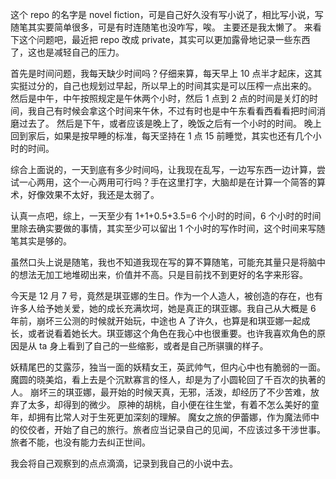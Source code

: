 这个 repo 的名字是 novel fiction，可是自己好久没有写小说了，相比写小说，写随笔其实要简单很多，可是有时连随笔也没咋写，唉。
主要还是我太懒了。
来看下这个问题吧，最近把 repo 改成 private，其实可以更加露骨地记录一些东西了，这也是减轻自己的压力。

首先是时间问题，我每天缺少时间吗？仔细来算，每天早上 10 点半才起床，这其实挺过分的，自己也规划过早起，所以早上的时间其实是可以压榨一点出来的。
然后是中午，中午按照规定是午休两个小时，然后 1 点到 2 点的时间是关灯的时间，我自己有时候会拿这个时间来午休，不过有时也是中午东看看西看看把时间消磨过去了。
然后是下午，或者应该是晚上了，晚饭之后有一个小时的时间。
晚上回到家后，如果是按早睡的标准，每天坚持在 1 点 15 前睡觉，其实也还有几个小时的时间。

综合上面说的，一天到底有多少时间吗，让我现在乱写，一边写东西一边计算，尝试一心两用，这个一心两用可行吗？手在这里打字，大脑却是在计算一个简答的算术，好像效果不太好，我还是太弱了。

认真一点吧，综上，一天至少有 1+1+0.5+3.5=6 个小时的时间，6 个小时的时间里除去确实要做的事情，其实至少可以留出 1 个小时的写作时间，这个时间来写随笔其实是够的。

虽然口头上说是随笔，我也不知道我现在写的算不算随笔，可能充其量只是将脑中的想法无加工地堆砌出来，价值并不高。只是目前找不到更好的名字来形容。

今天是 12 月 7 号，竟然是琪亚娜的生日。作为一个人造人，被创造的存在，也有许多人给予她关爱，她的成长充满坎坷，她是真正的琪亚娜。我自己从大概是 6 年前，崩坏三公测的时候就开始玩，中途也 A 了许久，也算是和琪亚娜一起成长，或者说看着她长大。琪亚娜这个角色在我心中也很重要。也许我喜欢角色的原因是从 ta 身上看到了自己的一些缩影，或者是自己所骐骥的样子。

妖精尾巴的艾露莎，独当一面的妖精女王，英武帅气，但内心中也有脆弱的一面。
魔圆的晓美焰，看上去是个沉默寡言的怪人，却是为了小圆轮回了千百次的执著的人。
崩坏三的琪亚娜，最开始的时候天真，无邪，活泼，却经历了不少苦难，放弃了太多，却得到的微少。
原神的胡桃，自小便在往生堂，有着不怎么美好的童年，却拥有比常人对于生死更加深刻的理解。
魔女之旅的伊蕾娜，作为魔法师中的佼佼者，开始了自己的旅行。旅者应当记录自己的见闻，不应该过多干涉世事。旅者不能，也没有能力去纠正世间。

我会将自己观察到的点点滴滴，记录到我自己的小说中去。
